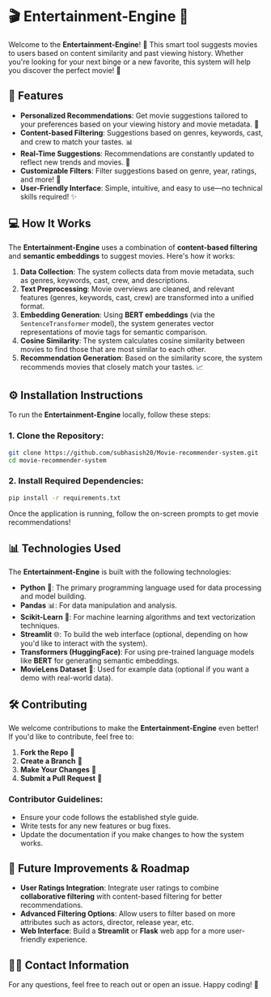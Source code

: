 
# 🎬 **Entertainment-Engine** 🎥

Welcome to the **Entertainment-Engine**! 🍿 This smart tool suggests movies to users based on content similarity and past viewing history. Whether you're looking for your next binge or a new favorite, this system will help you discover the perfect movie! 🎉

## 🚀 **Features**

* **Personalized Recommendations**: Get movie suggestions tailored to your preferences based on your viewing history and movie metadata. 🎥
* **Content-based Filtering**: Suggestions based on genres, keywords, cast, and crew to match your tastes. 📊
* **Real-Time Suggestions**: Recommendations are constantly updated to reflect new trends and movies. 🔄
* **Customizable Filters**: Filter suggestions based on genre, year, ratings, and more! 🔎
* **User-Friendly Interface**: Simple, intuitive, and easy to use—no technical skills required! ✨

## 💻 **How It Works**

The **Entertainment-Engine** uses a combination of **content-based filtering** and **semantic embeddings** to suggest movies. Here's how it works:

1. **Data Collection**: The system collects data from movie metadata, such as genres, keywords, cast, crew, and descriptions.
2. **Text Preprocessing**: Movie overviews are cleaned, and relevant features (genres, keywords, cast, crew) are transformed into a unified format.
3. **Embedding Generation**: Using **BERT embeddings** (via the `SentenceTransformer` model), the system generates vector representations of movie tags for semantic comparison.
4. **Cosine Similarity**: The system calculates cosine similarity between movies to find those that are most similar to each other.
5. **Recommendation Generation**: Based on the similarity score, the system recommends movies that closely match your tastes. 📈

## ⚙️ **Installation Instructions**

To run the **Entertainment-Engine** locally, follow these steps:

### 1. Clone the Repository:

```bash
git clone https://github.com/subhasish20/Movie-recommender-system.git
cd movie-recommender-system
```

### 2. Install Required Dependencies:

```bash
pip install -r requirements.txt
```

Once the application is running, follow the on-screen prompts to get movie recommendations!

## 📊 **Technologies Used**

The **Entertainment-Engine** is built with the following technologies:

* **Python** 🐍: The primary programming language used for data processing and model building.
* **Pandas** 📊: For data manipulation and analysis.
* **Scikit-Learn** 🤖: For machine learning algorithms and text vectorization techniques.
* **Streamlit** 🌐: To build the web interface (optional, depending on how you'd like to interact with the system).
* **Transformers (HuggingFace)**: For using pre-trained language models like **BERT** for generating semantic embeddings.
* **MovieLens Dataset** 🎥: Used for example data (optional if you want a demo with real-world data).

## 🛠️ **Contributing**

We welcome contributions to make the **Entertainment-Engine** even better! If you'd like to contribute, feel free to:

1. **Fork the Repo** 🔨
2. **Create a Branch** 🌱
3. **Make Your Changes** 🔧
4. **Submit a Pull Request** 🚀

### **Contributor Guidelines:**

* Ensure your code follows the established style guide.
* Write tests for any new features or bug fixes.
* Update the documentation if you make changes to how the system works.

## 🌱 **Future Improvements & Roadmap**

* **User Ratings Integration**: Integrate user ratings to combine **collaborative filtering** with content-based filtering for better recommendations.
* **Advanced Filtering Options**: Allow users to filter based on more attributes such as actors, director, release year, etc.
* **Web Interface**: Build a **Streamlit** or **Flask** web app for a more user-friendly experience.

## 👩‍💻 **Contact Information**

For any questions, feel free to reach out or open an issue. Happy coding! 🚀


